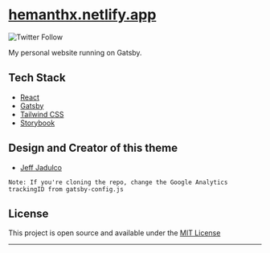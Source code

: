 # [hemanthx.netlify.app](https://hemanthx.netlify.app)


![Twitter Follow](https://img.shields.io/twitter/follow/theblizrdx?style=social)

My personal website running on Gatsby.

## Tech Stack

- [React](https://reactjs.org/)
- [Gatsby](https://www.gatsbyjs.org/)
- [Tailwind CSS](https://tailwindcss.com/)
- [Storybook](https://storybook.js.org/)

## Design and Creator of this theme

- [Jeff Jadulco](https://jeffjadulco.com)

`Note: If you're cloning the repo, change the Google Analytics trackingID from gatsby-config.js`

## License

This project is open source and available under the [MIT License](LICENSE)

---
